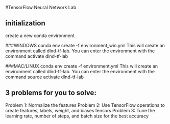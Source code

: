 #TensorFlow Neural Network Lab

## initialization
create a new conda environment 

###WINDOWS 
conda env create -f environment_win.yml
This will create an environment called dlnd-tf-lab. You can enter the environment with the command
activate dlnd-tf-lab

###MAC/LINUX 
conda env create -f environment.yml
This will create an environment called dlnd-tf-lab. You can enter the environment with the command
source activate dlnd-tf-lab

## 3 problems for you to solve:

Problem 1: Normalize the features
Problem 2: Use TensorFlow operations to create features, labels, weight, and biases tensors
Problem 3: Tune the learning rate, number of steps, and batch size for the best accuracy